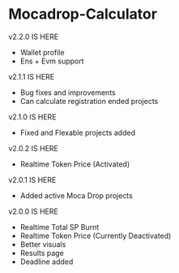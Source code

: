 ﻿# Mocadrop-Calculator

v2.2.0 IS HERE

- Wallet profile
- Ens + Evm support

v2.1.1 IS HERE

- Bug fixes and improvements
- Can calculate registration ended projects

v2.1.0 IS HERE

- Fixed and Flexable projects added

v2.0.2 IS HERE

- Realtime Token Price (Activated)

v2.0.1 IS HERE

- Added active Moca Drop projects

v2.0.0 IS HERE

- Realtime Total SP Burnt
- Realtime Token Price (Currently Deactivated)
- Better visuals
- Results page
- Deadline added
